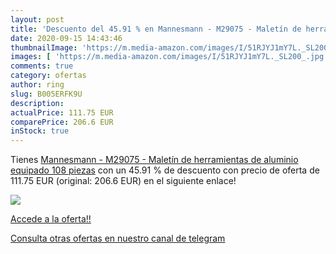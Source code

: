 ```yaml
---
layout: post
title: 'Descuento del 45.91 % en Mannesmann - M29075 - Maletín de herrami'
date: 2020-09-15 14:43:46
thumbnailImage: 'https://m.media-amazon.com/images/I/51RJYJ1mY7L._SL200_.jpg'
images: [ 'https://m.media-amazon.com/images/I/51RJYJ1mY7L._SL200_.jpg' ]
comments: true
category: ofertas
author: ring
slug: B005ERFK9U
description:
actualPrice: 111.75 EUR
comparePrice: 206.6 EUR
inStock: true
---
```


Tienes [Mannesmann - M29075 - Maletín de herramientas de aluminio  equipado  108 piezas](https://www.amazon.com/dp/B005ERFK9U/?tag=redken08-20) con un 45.91 % de descuento con precio de oferta de 111.75 EUR (original: 206.6 EUR) en el siguiente enlace!

[![](https://m.media-amazon.com/images/I/51RJYJ1mY7L._SL200_.jpg)](https://www.amazon.com/dp/B005ERFK9U/?tag=redken08-20)

[Accede a la oferta!!](https://www.amazon.com/dp/B005ERFK9U/?tag=redken08-20)

[Consulta otras ofertas en nuestro canal de telegram](https://t.me/s/ofertas25)
